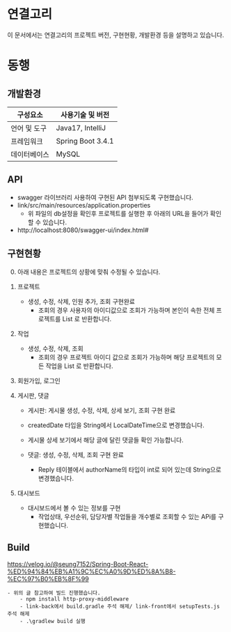 # 연결고리
이 문서에서는 연결고리의 프로젝트 버전, 구현현황, 개발환경 등을 설명하고 있습니다.

# 동행

## 개발환경
|구성요소| 사용기술 및 버전|
|--|--|
|언어 및 도구|Java17, IntelliJ|
|프레임워크|Spring Boot 3.4.1|
|데이터베이스|MySQL|

## API
- swagger 라이브러리 사용하여 구현된 API 첨부되도록 구현했습니다.
- link/src/main/resources/application.properties
	- 위 파일의 db설정을 확인후 프로젝트를 실행한 후 아래의 URL을 들어가 확인할 수 있습니다.
- http://localhost:8080/swagger-ui/index.html#

## 구현현황
0. 아래 내용은 프로젝트의 상황에 맞춰 수정될 수 있습니다.
1. 프로젝트
	- 생성, 수정, 삭제, 인원 추가, 조회 구현완료
		- 조회의 경우 사용자의 아이디값으로 조회가 가능하며 본인이 속한 전체 프로젝트를 List 로 반환합니다.

2. 작업
	- 생성, 수정, 삭제, 조회
		- 조회의 경우 프로젝트 아이디 값으로 조회가 가능하며 해당 프로젝트의 모든 작업을 List 로 반환합니다.

3. 회원가입, 로그인

4. 게시판, 댓글
   - 게시판: 게시물 생성, 수정, 삭제, 상세 보기, 조회 구현 완료
   - createdDate 타입을 String에서 LocalDateTime으로 변경했습니다.
   - 게시물 상세 보기에서 해당 글에 달린 댓글들 확인 가능합니다.

	- 댓글: 생성, 수정, 삭제, 조회 구현 완료
		- Reply 테이블에서 authorName의 타입이 int로 되어 있는데 String으로 변경했습니다.

6. 대시보드
	- 대시보드에서 볼 수 있는 정보를 구현
		- 작업상태, 우선순위, 담당자별 작업들을 개수별로 조회할 수 있는 APi를 구현했습니다.

## Build
https://velog.io/@seung7152/Spring-Boot-React-%ED%94%84%EB%A1%9C%EC%A0%9D%ED%8A%B8-%EC%97%B0%EB%8F%99
 
	- 위의 글 참고하여 빌드 진행했습니다.	
		- npm install http-proxy-middleware
		- link-back에서 build.gradle 주석 해제/ link-front에서 setupTests.js 주석 해제
		- .\gradlew build 실행
